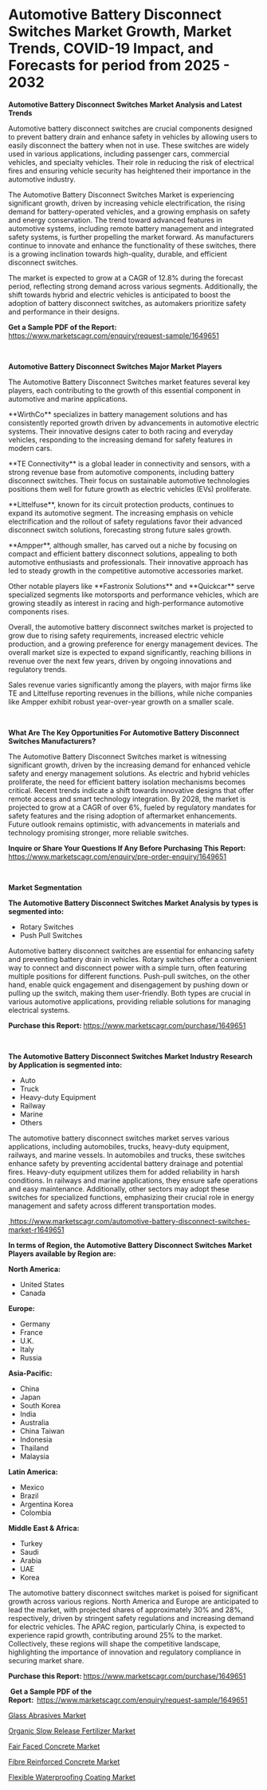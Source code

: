 <p><h1>Automotive Battery Disconnect Switches Market Growth, Market Trends, COVID-19 Impact, and Forecasts for period from 2025 - 2032</h1></p><p><strong>Automotive Battery Disconnect Switches Market Analysis and Latest Trends</strong></p>
<p><p>Automotive battery disconnect switches are crucial components designed to prevent battery drain and enhance safety in vehicles by allowing users to easily disconnect the battery when not in use. These switches are widely used in various applications, including passenger cars, commercial vehicles, and specialty vehicles. Their role in reducing the risk of electrical fires and ensuring vehicle security has heightened their importance in the automotive industry.</p><p>The Automotive Battery Disconnect Switches Market is experiencing significant growth, driven by increasing vehicle electrification, the rising demand for battery-operated vehicles, and a growing emphasis on safety and energy conservation. The trend toward advanced features in automotive systems, including remote battery management and integrated safety systems, is further propelling the market forward. As manufacturers continue to innovate and enhance the functionality of these switches, there is a growing inclination towards high-quality, durable, and efficient disconnect switches.</p><p>The market is expected to grow at a CAGR of 12.8% during the forecast period, reflecting strong demand across various segments. Additionally, the shift towards hybrid and electric vehicles is anticipated to boost the adoption of battery disconnect switches, as automakers prioritize safety and performance in their designs.</p></p>
<p><strong>Get a Sample PDF of the Report:&nbsp;</strong> <a href="https://www.marketscagr.com/enquiry/request-sample/1649651?utm_campaign=1848&utm_medium=2&utm_source=Github&utm_content=ia&utm_term=30012025&utm_id=automotive-battery-disconnect-switches">https://www.marketscagr.com/enquiry/request-sample/1649651</a></p>
<p>&nbsp;</p>
<p><strong>Automotive Battery Disconnect Switches Major Market Players</strong></p>
<p><p>The Automotive Battery Disconnect Switches market features several key players, each contributing to the growth of this essential component in automotive and marine applications. </p><p>**WirthCo** specializes in battery management solutions and has consistently reported growth driven by advancements in automotive electric systems. Their innovative designs cater to both racing and everyday vehicles, responding to the increasing demand for safety features in modern cars.</p><p>**TE Connectivity** is a global leader in connectivity and sensors, with a strong revenue base from automotive components, including battery disconnect switches. Their focus on sustainable automotive technologies positions them well for future growth as electric vehicles (EVs) proliferate.</p><p>**Littelfuse**, known for its circuit protection products, continues to expand its automotive segment. The increasing emphasis on vehicle electrification and the rollout of safety regulations favor their advanced disconnect switch solutions, forecasting strong future sales growth.</p><p>**Ampper**, although smaller, has carved out a niche by focusing on compact and efficient battery disconnect solutions, appealing to both automotive enthusiasts and professionals. Their innovative approach has led to steady growth in the competitive automotive accessories market.</p><p>Other notable players like **Fastronix Solutions** and **Quickcar** serve specialized segments like motorsports and performance vehicles, which are growing steadily as interest in racing and high-performance automotive components rises.</p><p>Overall, the automotive battery disconnect switches market is projected to grow due to rising safety requirements, increased electric vehicle production, and a growing preference for energy management devices. The overall market size is expected to expand significantly, reaching billions in revenue over the next few years, driven by ongoing innovations and regulatory trends. </p><p>Sales revenue varies significantly among the players, with major firms like TE and Littelfuse reporting revenues in the billions, while niche companies like Ampper exhibit robust year-over-year growth on a smaller scale.</p></p>
<p>&nbsp;</p>
<p><strong>What Are The Key Opportunities For Automotive Battery Disconnect Switches Manufacturers?</strong></p>
<p><p>The Automotive Battery Disconnect Switches market is witnessing significant growth, driven by the increasing demand for enhanced vehicle safety and energy management solutions. As electric and hybrid vehicles proliferate, the need for efficient battery isolation mechanisms becomes critical. Recent trends indicate a shift towards innovative designs that offer remote access and smart technology integration. By 2028, the market is projected to grow at a CAGR of over 6%, fueled by regulatory mandates for safety features and the rising adoption of aftermarket enhancements. Future outlook remains optimistic, with advancements in materials and technology promising stronger, more reliable switches.</p></p>
<p><strong>Inquire or Share Your Questions If Any Before Purchasing This Report:</strong> <a href="https://www.marketscagr.com/enquiry/pre-order-enquiry/1649651?utm_campaign=1848&utm_medium=2&utm_source=Github&utm_content=ia&utm_term=30012025&utm_id=automotive-battery-disconnect-switches">https://www.marketscagr.com/enquiry/pre-order-enquiry/1649651</a></p>
<p>&nbsp;</p>
<p><strong>Market Segmentation</strong></p>
<p><strong>The Automotive Battery Disconnect Switches Market Analysis by types is segmented into:</strong></p>
<p><ul><li>Rotary Switches</li><li>Push Pull Switches</li></ul></p>
<p><p>Automotive battery disconnect switches are essential for enhancing safety and preventing battery drain in vehicles. Rotary switches offer a convenient way to connect and disconnect power with a simple turn, often featuring multiple positions for different functions. Push-pull switches, on the other hand, enable quick engagement and disengagement by pushing down or pulling up the switch, making them user-friendly. Both types are crucial in various automotive applications, providing reliable solutions for managing electrical systems.</p></p>
<p><strong>Purchase this Report:&nbsp;</strong><a href="https://www.marketscagr.com/purchase/1649651?utm_campaign=1848&utm_medium=2&utm_source=Github&utm_content=ia&utm_term=30012025&utm_id=automotive-battery-disconnect-switches">https://www.marketscagr.com/purchase/1649651</a></p>
<p>&nbsp;</p>
<p><strong>The Automotive Battery Disconnect Switches Market Industry Research by Application is segmented into:</strong></p>
<p><ul><li>Auto</li><li>Truck</li><li>Heavy-duty Equipment</li><li>Railway</li><li>Marine</li><li>Others</li></ul></p>
<p><p>The automotive battery disconnect switches market serves various applications, including automobiles, trucks, heavy-duty equipment, railways, and marine vessels. In automobiles and trucks, these switches enhance safety by preventing accidental battery drainage and potential fires. Heavy-duty equipment utilizes them for added reliability in harsh conditions. In railways and marine applications, they ensure safe operations and easy maintenance. Additionally, other sectors may adopt these switches for specialized functions, emphasizing their crucial role in energy management and safety across different transportation modes.</p></p>
<p><a href="https://www.marketscagr.com/automotive-battery-disconnect-switches-market-r1649651?utm_campaign=1848&utm_medium=2&utm_source=Github&utm_content=ia&utm_term=30012025&utm_id=automotive-battery-disconnect-switches">&nbsp;https://www.marketscagr.com/automotive-battery-disconnect-switches-market-r1649651</a></p>
<p><strong>In terms of Region, the Automotive Battery Disconnect Switches Market Players available by Region are:</strong></p>
<p>
    <p> <strong> North America: </strong>
        <ul>
            <li>United States</li>
            <li>Canada</li>
        </ul>
        </p> 
    <p> <strong> Europe: </strong>
        <ul>
            <li>Germany</li>
            <li>France</li>
            <li>U.K.</li>
            <li>Italy</li>
            <li>Russia</li>
        </ul>
        </p> 
    <p> <strong> Asia-Pacific: </strong>
        <ul>
            <li>China</li>
            <li>Japan</li>
            <li>South Korea</li>
            <li>India</li>
            <li>Australia</li>
            <li>China Taiwan</li>
            <li>Indonesia</li>
            <li>Thailand</li>
            <li>Malaysia</li>
        </ul>
        </p> 
    <p> <strong> Latin America: </strong>
        <ul>
            <li>Mexico</li>
            <li>Brazil</li>
            <li>Argentina Korea</li>
            <li>Colombia</li>
        </ul>
        </p> 
    <p> <strong> Middle East & Africa: </strong>
        <ul>
            <li>Turkey</li>
            <li>Saudi</li>
            <li>Arabia</li>
            <li>UAE</li>
            <li>Korea</li>
        </ul>
    </p>
    </p>
<p><p>The automotive battery disconnect switches market is poised for significant growth across various regions. North America and Europe are anticipated to lead the market, with projected shares of approximately 30% and 28%, respectively, driven by stringent safety regulations and increasing demand for electric vehicles. The APAC region, particularly China, is expected to experience rapid growth, contributing around 25% to the market. Collectively, these regions will shape the competitive landscape, highlighting the importance of innovation and regulatory compliance in securing market share.</p></p>
<p><strong>Purchase this Report: </strong><a href="https://www.marketscagr.com/purchase/1649651?utm_campaign=1848&utm_medium=2&utm_source=Github&utm_content=ia&utm_term=30012025&utm_id=automotive-battery-disconnect-switches">https://www.marketscagr.com/purchase/1649651</a></p>
<p>&nbsp;<strong>Get a Sample PDF of the Report:&nbsp;&nbsp;</strong><a href="https://www.marketscagr.com/enquiry/request-sample/1649651?utm_campaign=1848&utm_medium=2&utm_source=Github&utm_content=ia&utm_term=30012025&utm_id=automotive-battery-disconnect-switches">https://www.marketscagr.com/enquiry/request-sample/1649651</a></p>
<p><strong></strong></p>
<p><p><a href="https://github.com/gerlttameka883615/Market-Research-Report-List-1/blob/main/glass-abrasives-market.md?utm_campaign=1848&utm_medium=2&utm_source=Github&utm_content=ia&utm_term=30012025&utm_id=automotive-battery-disconnect-switches">Glass Abrasives Market</a></p><p><a href="https://github.com/skerretflossie9297/Market-Research-Report-List-1/blob/main/organic-slow-release-fertilizer-market.md?utm_campaign=1848&utm_medium=2&utm_source=Github&utm_content=ia&utm_term=30012025&utm_id=automotive-battery-disconnect-switches">Organic Slow Release Fertilizer Market</a></p><p><a href="https://github.com/juniordelafrance/Market-Research-Report-List-5/blob/main/fair-faced-concrete-market.md?utm_campaign=1848&utm_medium=2&utm_source=Github&utm_content=ia&utm_term=30012025&utm_id=automotive-battery-disconnect-switches">Fair Faced Concrete Market</a></p><p><a href="https://github.com/MonroeBullock54/Market-Research-Report-List-1/blob/main/fibre-reinforced-concrete-market.md?utm_campaign=1848&utm_medium=2&utm_source=Github&utm_content=ia&utm_term=30012025&utm_id=automotive-battery-disconnect-switches">Fibre Reinforced Concrete Market</a></p><p><a href="https://github.com/shondapmbau/Market-Research-Report-List-1/blob/main/flexible-waterproofing-coating-market.md?utm_campaign=1848&utm_medium=2&utm_source=Github&utm_content=ia&utm_term=30012025&utm_id=automotive-battery-disconnect-switches">Flexible Waterproofing Coating Market</a></p></p>